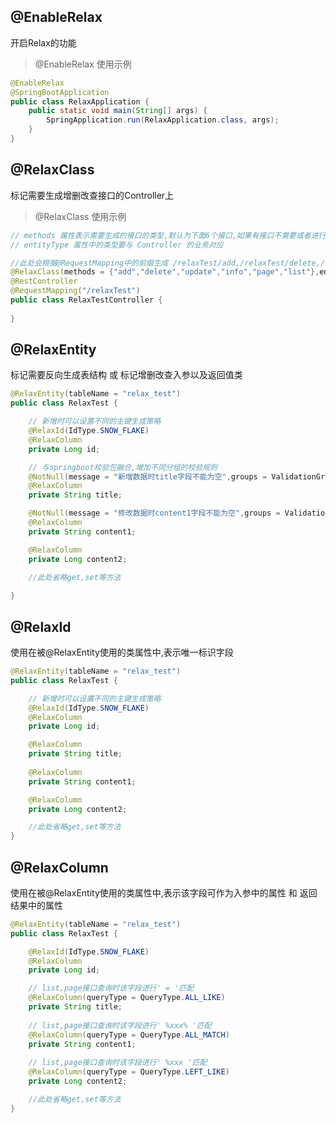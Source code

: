 <!-- docs/_annotaions.md 注释介绍-->


## @EnableRelax
开启Relax的功能
> @EnableRelax 使用示例
```java
@EnableRelax
@SpringBootApplication
public class RelaxApplication {
    public static void main(String[] args) {
        SpringApplication.run(RelaxApplication.class, args);
    }
}
```


## @RelaxClass
标记需要生成增删改查接口的Controller上
> @RelaxClass 使用示例
```java
// methods 属性表示需要生成的接口的类型,默认为下面6个接口,如果有接口不需要或者进行特殊业务单独写,则可以从中删除避免重复生成.
// entityType 属性中的类型要与 Controller 的业务对应

//此处会根据@RequestMapping中的前缀生成 /relaxTest/add,/relaxTest/delete,/relaxTest/update ...等接口
@RelaxClass(methods = {"add","delete","update","info","page","list"},entityType = RelaxTest.class)
@RestController
@RequestMapping("/relaxTest")
public class RelaxTestController {
    
}
```

## @RelaxEntity
标记需要反向生成表结构 或 标记增删改查入参以及返回值类
```java
@RelaxEntity(tableName = "relax_test")
public class RelaxTest {

    // 新增时可以设置不同的主键生成策略
    @RelaxId(IdType.SNOW_FLAKE)
    @RelaxColumn
    private Long id;

    // 与springboot校验包融合,增加不同分组的校验规则
    @NotNull(message = "新增数据时title字段不能为空",groups = ValidationGroup.Add.class)
    @RelaxColumn
    private String title;

    @NotNull(message = "修改数据时content1字段不能为空",groups = ValidationGroup.Update.class)
    @RelaxColumn
    private String content1;

    @RelaxColumn
    private Long content2;
    
    //此处省略get,set等方法

}


```

## @RelaxId
使用在被@RelaxEntity使用的类属性中,表示唯一标识字段
```java
@RelaxEntity(tableName = "relax_test")
public class RelaxTest {

    // 新增时可以设置不同的主键生成策略
    @RelaxId(IdType.SNOW_FLAKE)
    @RelaxColumn
    private Long id;

    @RelaxColumn
    private String title;
    
    @RelaxColumn
    private String content1;

    @RelaxColumn
    private Long content2;

    //此处省略get,set等方法
}
```

## @RelaxColumn
使用在被@RelaxEntity使用的类属性中,表示该字段可作为入参中的属性 和 返回结果中的属性
```java
@RelaxEntity(tableName = "relax_test")
public class RelaxTest {

    @RelaxId(IdType.SNOW_FLAKE)
    @RelaxColumn
    private Long id;

    // list,page接口查询时该字段进行' = '匹配
    @RelaxColumn(queryType = QueryType.ALL_LIKE)
    private String title;
    
    // list,page接口查询时该字段进行' %xxx% '匹配
    @RelaxColumn(queryType = QueryType.ALL_MATCH)
    private String content1;
    
    // list,page接口查询时该字段进行' %xxx '匹配
    @RelaxColumn(queryType = QueryType.LEFT_LIKE)
    private Long content2;

    //此处省略get,set等方法
}

```
